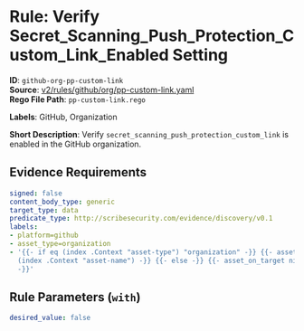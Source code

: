 # Rule: Verify Secret_Scanning_Push_Protection_Custom_Link_Enabled Setting

**ID**: `github-org-pp-custom-link`  
**Source**: [v2/rules/github/org/pp-custom-link.yaml](scribe-public/sample-policies.git/v2/rules/github/org/pp-custom-link.yaml)  
**Rego File Path**: `pp-custom-link.rego`  

**Labels**: GitHub, Organization

**Short Description**: Verify `secret_scanning_push_protection_custom_link` is enabled in the GitHub organization.

## Evidence Requirements

```yaml
signed: false
content_body_type: generic
target_type: data
predicate_type: http://scribesecurity.com/evidence/discovery/v0.1
labels:
- platform=github
- asset_type=organization
- '{{- if eq (index .Context "asset-type") "organization" -}} {{- asset_on_target
  (index .Context "asset-name") -}} {{- else -}} {{- asset_on_target nil -}} {{- end
  -}}'
```
## Rule Parameters (`with`)

```yaml
desired_value: false
```
